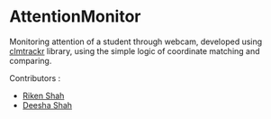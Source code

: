 # AttentionMonitor

Monitoring attention of a student through webcam, developed using [clmtrackr](https://github.com/auduno/clmtrackr) library, using the simple logic of coordinate matching and comparing.

Contributors :
- [Riken Shah](https://github.com/rikenshah)
- [Deesha Shah](https://github.com/deeshashah)
